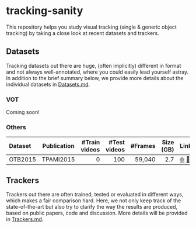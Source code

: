 # tracking-sanity
This repository helps you study visual tracking (single & generic object tracking) by taking a close look at recent datasets and trackers.

## Datasets
Tracking datasets out there are huge, (often implicitly) different in format and not always well-annotated, where you could easily lead yourself astray. In addition to the brief summary below, we provide more details about the individual datasets in [Datasets.md](Datasets.md).
### VOT
Coming soon!
### Others
| Dataset         | Publication | #Train <br> videos | #Test <br> videos | #Frames | Size <br> (GB) | Link |
| :-------------- | :---------: | -----------------: | ----------------: | ------: | -------------: | :--- |
| OTB2015         |  TPAMI2015  |                  0 |               100 |  59,040 |            2.7 | [:globe_with_meridians:](http://cvlab.hanyang.ac.kr/tracker_benchmark/datasets.html)       [:memo:](https://faculty.ucmerced.edu/mhyang/papers/pami15_tracking_benchmark.pdf) |

## Trackers
Trackers out there are often trained, tested or evaluated in different ways, which makes a fair comparison hard. Here, we not only keep track of the state-of-the-art but also try to clarify the way the results are produced, based on public papers, code and discussion. More details will be provided in [Trackers.md](Trackers.md).
